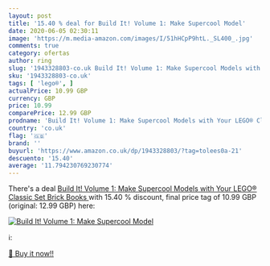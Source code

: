 ```yaml
---
layout: post
title: '15.40 % deal for Build It! Volume 1: Make Supercool Model'
date: 2020-06-05 02:30:11
image: 'https://m.media-amazon.com/images/I/51hHCpP9htL._SL400_.jpg'
comments: true
category: ofertas
author: ring
slug: '1943328803-co.uk Build It! Volume 1: Make Supercool Models with Your...'
sku: '1943328803-co.uk'
tags: [ 'lego®', ]
actualPrice: 10.99 GBP
currency: GBP
price: 10.99
comparePrice: 12.99 GBP
prodname: 'Build It! Volume 1: Make Supercool Models with Your LEGO® Classic Set  Brick Books '
country: 'co.uk'
flag: '🇬🇧'
brand: ''
buyurl: 'https://www.amazon.co.uk/dp/1943328803/?tag=tolees0a-21'
descuento: '15.40'
average: '11.794230769230774'
---
```


There's a deal [Build It! Volume 1: Make Supercool Models with Your LEGO® Classic Set  Brick Books ](https://www.amazon.co.uk/dp/1943328803/?tag=tolees0a-21)  with  15.40 % discount, final price tag of  10.99 GBP (original: 12.99 GBP) here:

[![Build It! Volume 1: Make Supercool Model](https://m.media-amazon.com/images/I/51hHCpP9htL._SL400_.jpg)](https://www.amazon.co.uk/dp/1943328803/?tag=tolees0a-21)

ℹ️:


[🛒 Buy it now!!](https://www.amazon.co.uk/dp/1943328803/?tag=tolees0a-21)
